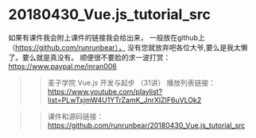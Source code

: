 # 20180430_Vue.js_tutorial_src
如果有课件我会附上课件的链接我会给出来，
一般放在github上（https://github.com/runrunbear），
没有您就放弃吧各位大爷,要么是我太懒了。要么就是真没有。
顺便很不要脸的求一波打赏：https://www.paypal.me/inran006


>> 麦子学院 Vue.js 开发与起步 （31讲）
>> 播放列表链接：
>> https://www.youtube.com/playlist?list=PLwTxjmW4U1YTrZamK_JnrXlZIF6uVLOk2


>> 课件和源码链接： 
>> https://github.com/runrunbear/20180430_Vue.js_tutorial_src
